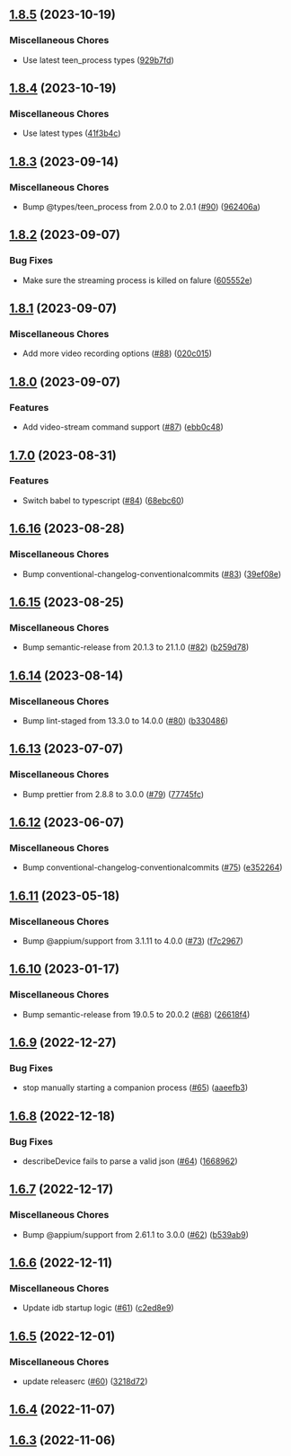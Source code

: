 ## [1.8.5](https://github.com/appium/appium-idb/compare/v1.8.4...v1.8.5) (2023-10-19)


### Miscellaneous Chores

* Use latest teen_process types ([929b7fd](https://github.com/appium/appium-idb/commit/929b7fda4d4eec1ce41e9d406a77ca7a7395bdde))

## [1.8.4](https://github.com/appium/appium-idb/compare/v1.8.3...v1.8.4) (2023-10-19)


### Miscellaneous Chores

* Use latest types ([41f3b4c](https://github.com/appium/appium-idb/commit/41f3b4c6b6e19649d265f145917fff0d436e601f))

## [1.8.3](https://github.com/appium/appium-idb/compare/v1.8.2...v1.8.3) (2023-09-14)


### Miscellaneous Chores

* Bump @types/teen_process from 2.0.0 to 2.0.1 ([#90](https://github.com/appium/appium-idb/issues/90)) ([962406a](https://github.com/appium/appium-idb/commit/962406ab8f1f871f8f30f382dda8c89b4385c2c6))

## [1.8.2](https://github.com/appium/appium-idb/compare/v1.8.1...v1.8.2) (2023-09-07)


### Bug Fixes

* Make sure the streaming process is killed on falure ([605552e](https://github.com/appium/appium-idb/commit/605552ea342b4a792f92d75ed9060d75bcad6e4a))

## [1.8.1](https://github.com/appium/appium-idb/compare/v1.8.0...v1.8.1) (2023-09-07)


### Miscellaneous Chores

* Add more video recording options ([#88](https://github.com/appium/appium-idb/issues/88)) ([020c015](https://github.com/appium/appium-idb/commit/020c015c4bb8204e6fd8381435b3281ee4d38a17))

## [1.8.0](https://github.com/appium/appium-idb/compare/v1.7.0...v1.8.0) (2023-09-07)


### Features

* Add video-stream command support ([#87](https://github.com/appium/appium-idb/issues/87)) ([ebb0c48](https://github.com/appium/appium-idb/commit/ebb0c48330f52de701cb85ae691fc91a5c411135))

## [1.7.0](https://github.com/appium/appium-idb/compare/v1.6.16...v1.7.0) (2023-08-31)


### Features

* Switch babel to typescript ([#84](https://github.com/appium/appium-idb/issues/84)) ([68ebc60](https://github.com/appium/appium-idb/commit/68ebc605e6064643bea218b4c6cd8bb9c178255d))

## [1.6.16](https://github.com/appium/appium-idb/compare/v1.6.15...v1.6.16) (2023-08-28)


### Miscellaneous Chores

* Bump conventional-changelog-conventionalcommits ([#83](https://github.com/appium/appium-idb/issues/83)) ([39ef08e](https://github.com/appium/appium-idb/commit/39ef08eacb0b33aa9096626991ab7c623eb5a255))

## [1.6.15](https://github.com/appium/appium-idb/compare/v1.6.14...v1.6.15) (2023-08-25)


### Miscellaneous Chores

* Bump semantic-release from 20.1.3 to 21.1.0 ([#82](https://github.com/appium/appium-idb/issues/82)) ([b259d78](https://github.com/appium/appium-idb/commit/b259d789301667e4a2a2331e91f8d5b32a0f7d78))

## [1.6.14](https://github.com/appium/appium-idb/compare/v1.6.13...v1.6.14) (2023-08-14)


### Miscellaneous Chores

* Bump lint-staged from 13.3.0 to 14.0.0 ([#80](https://github.com/appium/appium-idb/issues/80)) ([b330486](https://github.com/appium/appium-idb/commit/b33048626904b6f05605fdb4a2188eaa6d8f63ae))

## [1.6.13](https://github.com/appium/appium-idb/compare/v1.6.12...v1.6.13) (2023-07-07)


### Miscellaneous Chores

* Bump prettier from 2.8.8 to 3.0.0 ([#79](https://github.com/appium/appium-idb/issues/79)) ([77745fc](https://github.com/appium/appium-idb/commit/77745fc748b7ce7cfe826b5dd75f5524a5bd853a))

## [1.6.12](https://github.com/appium/appium-idb/compare/v1.6.11...v1.6.12) (2023-06-07)


### Miscellaneous Chores

* Bump conventional-changelog-conventionalcommits ([#75](https://github.com/appium/appium-idb/issues/75)) ([e352264](https://github.com/appium/appium-idb/commit/e352264bcca94cc8078cd3338d16d078a4609425))

## [1.6.11](https://github.com/appium/appium-idb/compare/v1.6.10...v1.6.11) (2023-05-18)


### Miscellaneous Chores

* Bump @appium/support from 3.1.11 to 4.0.0 ([#73](https://github.com/appium/appium-idb/issues/73)) ([f7c2967](https://github.com/appium/appium-idb/commit/f7c2967395fdc14f3b3c98cad120463871ce651b))

## [1.6.10](https://github.com/appium/appium-idb/compare/v1.6.9...v1.6.10) (2023-01-17)


### Miscellaneous Chores

* Bump semantic-release from 19.0.5 to 20.0.2 ([#68](https://github.com/appium/appium-idb/issues/68)) ([26618f4](https://github.com/appium/appium-idb/commit/26618f47834f32533c3daa7c1d6304605f004ecd))

## [1.6.9](https://github.com/appium/appium-idb/compare/v1.6.8...v1.6.9) (2022-12-27)


### Bug Fixes

* stop manually starting a companion process ([#65](https://github.com/appium/appium-idb/issues/65)) ([aaeefb3](https://github.com/appium/appium-idb/commit/aaeefb38535c7bb3b64c301cd8d8b1e223199d0c))

## [1.6.8](https://github.com/appium/appium-idb/compare/v1.6.7...v1.6.8) (2022-12-18)


### Bug Fixes

* describeDevice fails to parse a valid json ([#64](https://github.com/appium/appium-idb/issues/64)) ([1668962](https://github.com/appium/appium-idb/commit/1668962bb4443a4abffa08f8bfd1d6f5c2613c2a))

## [1.6.7](https://github.com/appium/appium-idb/compare/v1.6.6...v1.6.7) (2022-12-17)


### Miscellaneous Chores

* Bump @appium/support from 2.61.1 to 3.0.0 ([#62](https://github.com/appium/appium-idb/issues/62)) ([b539ab9](https://github.com/appium/appium-idb/commit/b539ab98ded4a0c6d26496eab2efeb7d2b4a6162))

## [1.6.6](https://github.com/appium/appium-idb/compare/v1.6.5...v1.6.6) (2022-12-11)


### Miscellaneous Chores

* Update idb startup logic ([#61](https://github.com/appium/appium-idb/issues/61)) ([c2ed8e9](https://github.com/appium/appium-idb/commit/c2ed8e978947ba41868d06e851518c0eb77017b8))

## [1.6.5](https://github.com/appium/appium-idb/compare/v1.6.4...v1.6.5) (2022-12-01)


### Miscellaneous Chores

* update releaserc ([#60](https://github.com/appium/appium-idb/issues/60)) ([3218d72](https://github.com/appium/appium-idb/commit/3218d72f80d14e48b64a103dd079fe91532208c5))

## [1.6.4](https://github.com/appium/appium-idb/compare/v1.6.3...v1.6.4) (2022-11-07)

## [1.6.3](https://github.com/appium/appium-idb/compare/v1.6.2...v1.6.3) (2022-11-06)
